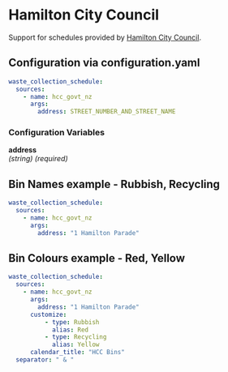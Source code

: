 # Hamilton City Council

Support for schedules provided by [Hamilton City Council](https://www.fightthelandfill.co.nz/).

## Configuration via configuration.yaml

```yaml
waste_collection_schedule:
  sources:
    - name: hcc_govt_nz
      args:
        address: STREET_NUMBER_AND_STREET_NAME
```

### Configuration Variables

**address**  
*(string) (required)*

## Bin Names example - Rubbish, Recycling

```yaml
waste_collection_schedule:
  sources:
    - name: hcc_govt_nz
      args:
        address: "1 Hamilton Parade"
```

## Bin Colours example - Red, Yellow

```yaml
waste_collection_schedule:
  sources:
    - name: hcc_govt_nz
      args:
        address: "1 Hamilton Parade"
      customize:
          - type: Rubbish
            alias: Red
          - type: Recycling
            alias: Yellow
      calendar_title: "HCC Bins"
  separator: " & "
```
